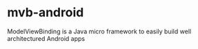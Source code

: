 # mvb-android
ModelViewBinding is a Java micro framework to easily build well architectured Android apps
